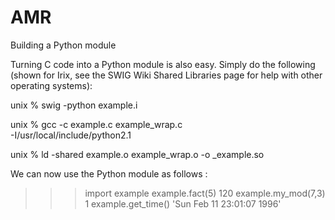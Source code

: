 # AMR

Building a Python module

Turning C code into a Python module is also easy. Simply do the following (shown for Irix, see the SWIG Wiki Shared Libraries page for help with other operating systems):
 <p>
 unix % swig -python example.i 
 
 unix % gcc -c example.c example_wrap.c \
        -I/usr/local/include/python2.1
        
 unix % ld -shared example.o example_wrap.o -o _example.so 
 </p>
<p>

 
We can now use the Python module as follows :
 >>> import example
 >>> example.fact(5)
 120
 >>> example.my_mod(7,3)
 1
 >>> example.get_time()
 'Sun Feb 11 23:01:07 1996'
 >>>
 
</p>
